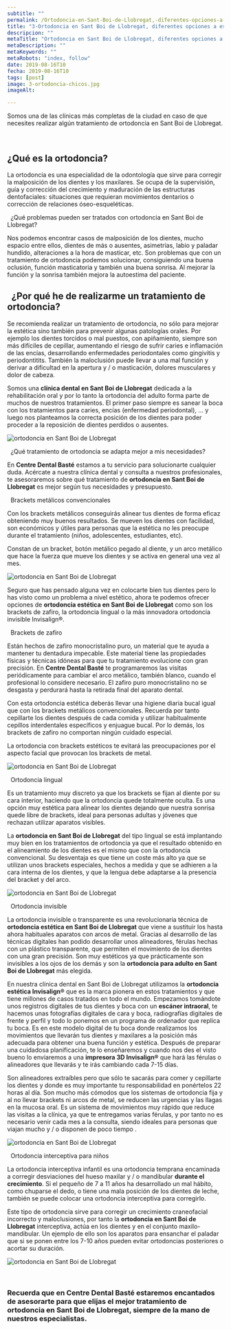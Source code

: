 ```yaml
---
subtitle: ""
permalink: /Ortodoncia-en-Sant-Boi-de-Llobregat,-diferentes-opciones-a-escoger
title: "3-Ortodoncia en Sant Boi de Llobregat, diferentes opciones a escoger"
descripcion: ""
metaTitle: "Ortodoncia en Sant Boi de Llobregat, diferentes opciones a escoger"
metaDescription: ""
metaKeywords: ""
metaRobots: "index, follow"
date: 2019-08-16T10
fecha: 2019-08-16T10
tags: [post]
image: 3-ortodoncia-chicos.jpg
imageAlt: 

---
```



Somos una de las clínicas más completas de la ciudad en caso de que necesites realizar algún tratamiento de ortodoncia en Sant Boi de Llobregat.

 
## ¿Qué es la ortodoncia?


La ortodoncia es una especialidad de la odontología que sirve para corregir la malposición de los dientes y los maxilares. Se ocupa de la supervisión, guía y corrección del crecimiento y maduración de las estructuras dentofaciales: situaciones que requieran movimientos dentarios o corrección de relaciones óseo-esqueléticas.

 
¿Qué problemas pueden ser tratados con ortodoncia en Sant Boi de Llobregat?



Nos podemos encontrar casos de malposición de los dientes, mucho espacio entre ellos, dientes de más o ausentes, asimetrías, labio y paladar hundido, alteraciones a la hora de masticar, etc. Son problemas que con un tratamiento de ortodoncia podemos solucionar, consiguiendo una buena oclusión, función masticatoria y también una buena sonrisa. Al mejorar la función y la sonrisa también mejora la autoestima del paciente.

 
¿Por qué he de realizarme un tratamiento de ortodoncia?
---


Se recomienda realizar un tratamiento de ortodoncia, no sólo para mejorar la estética sino también para prevenir algunas patologías orales. Por ejemplo los dientes torcidos o mal puestos, con apiñamiento, siempre son más difíciles de cepillar, aumentando el riesgo de sufrir caries e inflamación de las encías, desarrollando enfermedades periodontales como gingivitis y periodontitits. También la maloclusión puede llevar a una mal función y derivar a dificultad en la apertura y / o masticación, dolores musculares y dolor de cabeza.

Somos una **clínica dental en Sant Boi de Llobregat** dedicada a la rehabilitación oral y por lo tanto la ortodoncia del adulto forma parte de muchos de nuestros tratamientos. El primer paso siempre es sanear la boca con los tratamientos para caries, encías (enfermedad periodontal), ... y luego nos planteamos la correcta posición de los dientes para poder proceder a la reposición de dientes perdidos o ausentes.

![ortodoncia en Sant Boi de Llobregat](/assets/static/images/blog/blog-inner/ortodoncia-chicos.jpg)

 
¿Qué tratamiento de ortodoncia se adapta mejor a mis necesidades?


En **Centre Dental Basté** estamos a tu servicio para solucionarte cualquier duda. Acércate a nuestra clínica dental y consulta a nuestros profesionales, te asesoraremos sobre qué tratamiento de **ortodoncia en Sant Boi de Llobregat** es mejor según tus necesidades y presupuesto.

 
Brackets metálicos convencionales


Con los brackets metálicos conseguirás alinear tus dientes de forma eficaz obteniendo muy buenos resultados. Se mueven los dientes con facilidad, son económicos y útiles para personas que la estética no les preocupe durante el tratamiento (niños, adolescentes, estudiantes, etc).

Constan de un bracket, botón metálico pegado al diente, y un arco metálico que hace la fuerza que mueve los dientes y se activa en general una vez al mes.

![ortodoncia en Sant Boi de Llobregat](/assets/static/images/blog/blog-inner/ortodoncia-convencional.jpg)

Seguro que has pensado alguna vez en colocarte bien tus dientes pero lo has visto como un problema a nivel estético, ahora te podemos ofrecer opciones de **ortodoncia estética en Sant Boi de Llobregat** como son los brackets de zafiro, la ortodoncia lingual o la más innovadora ortodoncia invisible Invisalign®.

 
Brackets de zafiro



Están hechos de zafiro monocristalino puro, un material que te ayuda a mantener tu dentadura impecable. Este material tiene las propiedades físicas y técnicas idóneas para que tu tratamiento evolucione con gran precisión. En **Centre Dental Basté** te programaremos las visitas periódicamente para cambiar el arco metálico, también blanco, cuando el profesional lo considere necesario. El zafiro puro monocristalino no se desgasta y perdurará hasta la retirada final del aparato dental.

Con esta ortodoncia estética deberás llevar una higiene diaria bucal igual que con los brackets metálicos convencionales. Recuerda por tanto cepillarte los dientes después de cada comida y utilizar habitualmente cepillos interdentales específicos y enjuague bucal. Por lo demás, los brackets de zafiro no comportan ningún cuidado especial.

La ortodoncia con brackets estéticos te evitará las preocupaciones por el aspecto facial que provocan los brackets de metal.

![ortodoncia en Sant Boi de Llobregat](/assets/static/images/blog/blog-inner/ortodoncia-zafiro.jpg)

 
Ortodoncia lingual


Es un tratamiento muy discreto ya que los brackets se fijan al diente por su cara interior, haciendo que la ortodoncia quede totalmente oculta. Es una opción muy estética para alinear los dientes dejando que nuestra sonrisa quede libre de brackets, ideal para personas adultas y jóvenes que rechazan utilizar aparatos visibles.

La **ortodoncia en Sant Boi de Llobregat** del tipo lingual se está implantando muy bien en los tratamientos de ortodoncia ya que el resultado obtenido en el alineamiento de los dientes es el mismo que con la ortodoncia convencional. Su desventaja es que tiene un coste más alto ya que se utilizan unos brackets especiales, hechos a medida y que se adhieren a la cara interna de los dientes, y que la lengua debe adaptarse a la presencia del bracket y del arco.

![ortodoncia en Sant Boi de Llobregat](/assets/static/images/blog/blog-inner/ortodoncia-lingual.jpg)

 
Ortodoncia invisible


La ortodoncia invisible o transparente es una revolucionaria técnica de **ortodoncia estética en Sant Boi de Llobregat** que viene a sustituir los hasta ahora habituales aparatos con arcos de metal. Gracias al desarrollo de las técnicas digitales han podido desarrollar unos alineadores, férulas hechas con un plástico transparente, que permiten el movimiento de los dientes con una gran precisión. Son muy estéticos ya que prácticamente son invisibles a los ojos de los demás y son la **ortodoncia para adulto en Sant Boi de Llobregat** más elegida.

En nuestra clínica dental en Sant Boi de Llobregat utilizamos la **ortodoncia estética Invisalign®** que es la marca pionera en estos tratamientos y que tiene millones de casos tratados en todo el mundo. Empezamos tomándote unos registros digitales de tus dientes y boca con un **escáner intraoral**, te hacemos unas fotografías digitales de cara y boca, radiografías digitales de frente y perfil y todo lo ponemos en un programa de ordenador que replica tu boca. Es en este modelo digital de tu boca donde realizamos los movimientos que llevarán tus dientes y maxilares a la posición más adecuada para obtener una buena función y estética. Después de preparar una cuidadosa planificación, te lo enseñaremos y cuando nos des el visto bueno lo enviaremos a una **impresora 3D Invisalign®** que hará las férulas o alineadores que llevarás y te irás cambiando cada 7-15 días.

Son alineadores extraíbles pero que sólo te sacarás para comer y cepillarte los dientes y donde es muy importante tu responsabilidad en ponértelos 22 horas al día. Son mucho más cómodos que los sistemas de ortodoncia fija y al no llevar brackets ni arcos de metal, se reducen las urgencias y las llagas en la mucosa oral. Es un sistema de movimientos muy rápido que reduce las visitas a la clínica, ya que te entregamos varias férulas, y por tanto no es necesario venir cada mes a la consulta, siendo ideales para personas que viajan mucho y / o disponen de poco tiempo .

![ortodoncia en Sant Boi de Llobregat](/assets/static/images/blog/blog-inner/ortodoncia-invisible.jpg)

 
Ortodoncia interceptiva para niños


La ortodoncia interceptiva infantil es una ortodoncia temprana encaminada a corregir desviaciones del hueso maxilar y / o mandibular **durante el crecimiento**. Si el pequeño de 7 a 11 años ha desarrollado un mal hábito, como chuparse el dedo, o tiene una mala posición de los dientes de leche, también se puede colocar una ortodoncia interceptiva para corregirlo.

Este tipo de ortodoncia sirve para corregir un crecimiento craneofacial incorrecto y maloclusiones, por tanto la **ortodoncia en Sant Boi de Llobregat** interceptiva, actúa en los dientes y en el conjunto maxilo-mandibular. Un ejemplo de ello son los aparatos para ensanchar el paladar que si se ponen entre los 7-10 años pueden evitar ortodoncias posteriores o acortar su duración.

![ortodoncia en Sant Boi de Llobregat](/assets/static/images/blog/blog-inner/ortodoncia-infantil.jpg)

 
### Recuerda que en **Centre Dental Basté** estaremos encantados de asesorarte para que elijas el mejor tratamiento de **ortodoncia en Sant Boi de Llobregat**, siempre de la mano de nuestros especialistas.



